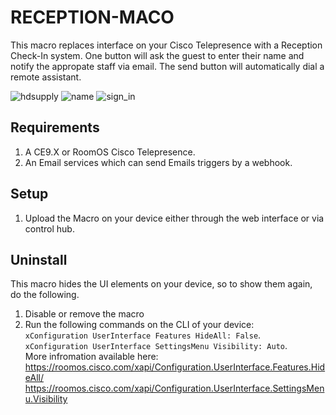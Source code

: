 # RECEPTION-MACO

This macro replaces interface on your Cisco Telepresence with a Reception Check-In system. One button will ask the guest to enter their name and notify the appropate staff via email. The send button will automatically dial a remote assistant.

![hdsupply](https://user-images.githubusercontent.com/21026209/146818562-1dfca0d4-74b1-4769-9a0e-3d6720c00fd6.png)
![name](https://user-images.githubusercontent.com/21026209/146828290-aa868bc3-e878-4990-9f92-523983d23ae4.png)
![sign_in](https://user-images.githubusercontent.com/21026209/146826597-b367a576-0b32-480e-947f-47dc9dabbc12.png)

## Requirements
1. A CE9.X or RoomOS Cisco Telepresence.
2. An Email services which can send Emails triggers by a webhook.

## Setup
1. Upload the Macro on your device either through the web interface or via control hub.

## Uninstall
This macro hides the UI elements on your device, so to show them again, do the following.
1. Disable or remove the macro
2. Run the following commands on the CLI of your device:  
``xConfiguration UserInterface Features HideAll: False``.  
``xConfiguration UserInterface SettingsMenu Visibility: Auto``.  
More infromation available here:  
https://roomos.cisco.com/xapi/Configuration.UserInterface.Features.HideAll/
https://roomos.cisco.com/xapi/Configuration.UserInterface.SettingsMenu.Visibility

